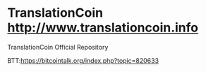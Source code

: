 TranslationCoin
http://www.translationcoin.info
====

TranslationCoin Official Repository

BTT:https://bitcointalk.org/index.php?topic=820633

